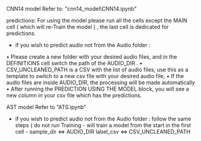 CNN14 model 
Refer to: "cnn14_model\CNN14.ipynb"

predictions: 
For using the model please run all the cells except the MAIN cell ( which will re-Train the model ) , the last cell is dedicated for predictions.

- if you wish to predict audio not from the Audio folder :

•	Please create a new folder with your desired audio files, and in the DEFINITIONS cell 		switch the path of the AUDIO_DIR .
•	CSV_UNCLEANED_PATH is a CSV with the list of audio files, use this as a template to 		switch to a new csv file with your desired audio file,
•	If the audio files are inside AUDIO_DIR, the  processing will be made automatically
•	After running the PREDICTION USING THE MODEL block, you will see a new column in your 		csv file which has the predictions. 

AST model 
Refer to "ATS.ipynb"

- if you wish to predict audio not from the Audio folder :
	follow the same steps ( do not run Training - will train a model from the start 
	in the first cell - 
	sample_dir <=> AUDIO_DIR
	label_csv <=> CSV_UNCLEANED_PATH
